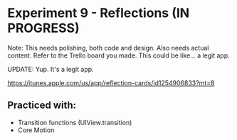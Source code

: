 # Experiment 9 - Reflections (IN PROGRESS)

Note: This needs polishing, both code and design. Also needs actual content. Refer to the Trello board you made. This could be 
like... a legit app. 

UPDATE:
Yup. It's a legit app.

https://itunes.apple.com/us/app/reflection-cards/id1254906833?mt=8

## Practiced with:
- Transition functions (UIView.transition)
- Core Motion
